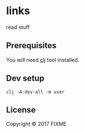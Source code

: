 # links

read stuff

## Prerequisites

You will need [clj](https://clojure.org/guides/getting_started) tool installed.

## Dev setup

```shell
clj -A:dev-all -m user
```

## License

Copyright © 2017 FIXME
